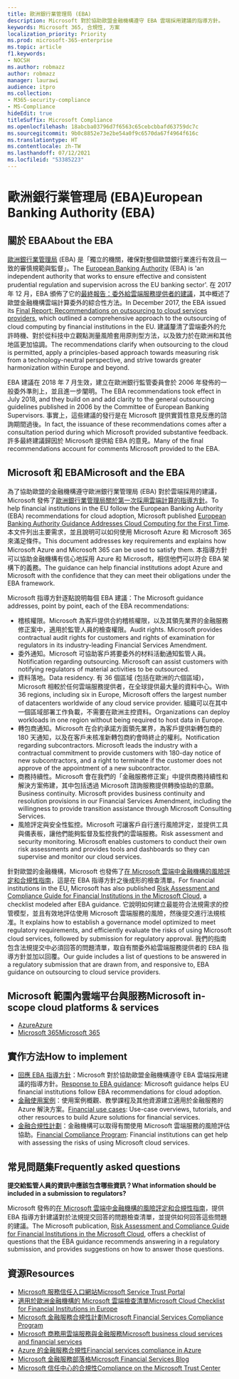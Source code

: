 ```yaml
---
title: 歐洲銀行業管理局 (EBA)
description: Microsoft 對於協助歐盟金融機構遵守 EBA 雲端採用建議的指導方針。
keywords: Microsoft 365, 合規性, 方案
localization_priority: Priority
ms.prod: microsoft-365-enterprise
ms.topic: article
f1.keywords:
- NOCSH
ms.author: robmazz
author: robmazz
manager: laurawi
audience: itpro
ms.collection:
- M365-security-compliance
- MS-Compliance
hideEdit: true
titleSuffix: Microsoft Compliance
ms.openlocfilehash: 18abcba03796d7f6563c65cebcbbafd63759dc7c
ms.sourcegitcommit: 9b0c8852e73e2be54a0f9c6570da67f4964f616c
ms.translationtype: HT
ms.contentlocale: zh-TW
ms.lasthandoff: 07/12/2021
ms.locfileid: "53385223"
---
```

# <a name="european-banking-authority-eba"></a><span data-ttu-id="9218b-104">歐洲銀行業管理局 (EBA)</span><span class="sxs-lookup"><span data-stu-id="9218b-104">European Banking Authority (EBA)</span></span>

## <a name="about-the-eba"></a><span data-ttu-id="9218b-105">關於 EBA</span><span class="sxs-lookup"><span data-stu-id="9218b-105">About the EBA</span></span>

<span data-ttu-id="9218b-106">[歐洲銀行業管理局](https://eba.europa.eu/) (EBA) 是「獨立的機關，確保對整個歐盟銀行業進行有效且一致的審慎規範與監督」。</span><span class="sxs-lookup"><span data-stu-id="9218b-106">The [European Banking Authority](https://eba.europa.eu/) (EBA) is 'an independent authority that works to ensure effective and consistent prudential regulation and supervision across the EU banking sector'.</span></span> <span data-ttu-id="9218b-107">在 2017 年 12 月，EBA 頒佈了它的[最終報告：委外給雲端服務提供者的建議](https://eba.europa.eu/documents/10180/2170121/Final+draft+Recommendations+on+Cloud+Outsourcing+%28EBA-Rec-2017-03%29.pdf/5fa5cdde-3219-4e95-946d-0c0d05494362)，其中概述了歐盟金融機構雲端計算委外的綜合性方法。</span><span class="sxs-lookup"><span data-stu-id="9218b-107">In December 2017, the EBA issued its [Final Report: Recommendations on outsourcing to cloud services providers](https://eba.europa.eu/documents/10180/2170121/Final+draft+Recommendations+on+Cloud+Outsourcing+%28EBA-Rec-2017-03%29.pdf/5fa5cdde-3219-4e95-946d-0c0d05494362), which outlined a comprehensive approach to the outsourcing of cloud computing by financial institutions in the EU.</span></span> <span data-ttu-id="9218b-108">建議釐清了雲端委外的允許時機、對於從科技中立觀點測量風險套用原則型方法，以及致力於在歐洲和其他地區更加協調。</span><span class="sxs-lookup"><span data-stu-id="9218b-108">The recommendations clarify when outsourcing to the cloud is permitted, apply a principles-based approach towards measuring risk from a technology-neutral perspective, and strive towards greater harmonization within Europe and beyond.</span></span>

<span data-ttu-id="9218b-109">EBA 建議在 2018 年 7 月生效，建立在歐洲銀行監管委員會於 2006 年發佈的一般委外準則上，並且進一步闡明。</span><span class="sxs-lookup"><span data-stu-id="9218b-109">The EBA recommendations took effect in July 2018, and they build on and add clarity to the general outsourcing guidelines published in 2006 by the Committee of European Banking Supervisors.</span></span> <span data-ttu-id="9218b-110">事實上，這些建議的發行是在 Microsoft 提供實質性意見反應的諮詢期間過後。</span><span class="sxs-lookup"><span data-stu-id="9218b-110">In fact, the issuance of these recommendations comes after a consultation period during which Microsoft provided substantive feedback.</span></span> <span data-ttu-id="9218b-111">許多最終建議歸因於 Microsoft 提供給 EBA 的意見。</span><span class="sxs-lookup"><span data-stu-id="9218b-111">Many of the final recommendations account for comments Microsoft provided to the EBA.</span></span>

## <a name="microsoft-and-the-eba"></a><span data-ttu-id="9218b-112">Microsoft 和 EBA</span><span class="sxs-lookup"><span data-stu-id="9218b-112">Microsoft and the EBA</span></span>

<span data-ttu-id="9218b-113">為了協助歐盟的金融機構遵守歐洲銀行業管理局 (EBA) 對於雲端採用的建議，Microsoft 發佈了[歐洲銀行業管理局關於第一次採用雲端計算的指導方針](https://aka.ms/FinServ-Guide-EuBankAuth)。</span><span class="sxs-lookup"><span data-stu-id="9218b-113">To help financial institutions in the EU follow the European Banking Authority (EBA) recommendations for cloud adoption, Microsoft published [European Banking Authority Guidance Addresses Cloud Computing for the First Time](https://aka.ms/FinServ-Guide-EuBankAuth).</span></span> <span data-ttu-id="9218b-114">本文件列出主要需求，並且說明可以如何使用 Microsoft Azure 和 Microsoft 365 來滿足條件。</span><span class="sxs-lookup"><span data-stu-id="9218b-114">This document addresses key requirements and explains how Microsoft Azure and Microsoft 365 can be used to satisfy them.</span></span> <span data-ttu-id="9218b-115">本指導方針可以協助金融機構有信心地採用 Azure 和 Microsoft，相信他們可以符合 EBA 架構下的義務。</span><span class="sxs-lookup"><span data-stu-id="9218b-115">The guidance can help financial institutions adopt Azure and Microsoft with the confidence that they can meet their obligations under the EBA framework.</span></span>

<span data-ttu-id="9218b-116">Microsoft 指導方針逐點說明每個 EBA 建議：</span><span class="sxs-lookup"><span data-stu-id="9218b-116">The Microsoft guidance addresses, point by point, each of the EBA recommendations:</span></span>

- <span data-ttu-id="9218b-p104">稽核權限。Microsoft 為客戶提供合約稽核權限，以及其領先業界的金融服務修正案中，適用於監管人員的檢查權限。</span><span class="sxs-lookup"><span data-stu-id="9218b-p104">Audit rights. Microsoft provides contractual audit rights for customers and rights of examination for regulators in its industry-leading Financial Services Amendment.</span></span>
- <span data-ttu-id="9218b-p105">委外通知。Microsoft 可協助客戶將要委外的材料活動通知監管人員。</span><span class="sxs-lookup"><span data-stu-id="9218b-p105">Notification regarding outsourcing. Microsoft can assist customers with notifying regulators of material activities to be outsourced.</span></span>
- <span data-ttu-id="9218b-121">資料落地。</span><span class="sxs-lookup"><span data-stu-id="9218b-121">Data residency.</span></span> <span data-ttu-id="9218b-122">有 36 個區域 (包括在歐洲的六個區域)，Microsoft 相較於任何雲端服務提供者，在全球提供最大量的資料中心。</span><span class="sxs-lookup"><span data-stu-id="9218b-122">With 36 regions, including six in Europe, Microsoft offers the largest number of datacenters worldwide of any cloud service provider.</span></span> <span data-ttu-id="9218b-123">組織可以在其中一個區域部署工作負載，不需要在歐洲主控資料。</span><span class="sxs-lookup"><span data-stu-id="9218b-123">Organizations can deploy workloads in one region without being required to host data in Europe.</span></span>
- <span data-ttu-id="9218b-p107">轉包商通知。Microsoft 在合約承諾方面領先業界，為客戶提供新轉包商的 180 天通知，以及在客戶未核准新轉包商約會時終止的權利。</span><span class="sxs-lookup"><span data-stu-id="9218b-p107">Notification regarding subcontractors. Microsoft leads the industry with a contractual commitment to provide customers with 180-day notice of new subcontractors, and a right to terminate if the customer does not approve of the appointment of a new subcontractor.</span></span>
- <span data-ttu-id="9218b-p108">商務持續性。Microsoft 會在我們的「金融服務修正案」中提供商務持續性和解決方案佈建，其中包括透過 Microsoft 諮詢服務提供轉換協助的意願。</span><span class="sxs-lookup"><span data-stu-id="9218b-p108">Business continuity. Microsoft provides business continuity and resolution provisions in our Financial Services Amendment, including the willingness to provide transition assistance through Microsoft Consulting Services.</span></span>
- <span data-ttu-id="9218b-p109">風險評定與安全性監控。Microsoft 可讓客戶自行進行風險評定，並提供工具與儀表板，讓他們能夠監督及監控我們的雲端服務。</span><span class="sxs-lookup"><span data-stu-id="9218b-p109">Risk assessment and security monitoring. Microsoft enables customers to conduct their own risk assessments and provides tools and dashboards so they can supervise and monitor our cloud services.</span></span>

<span data-ttu-id="9218b-130">針對歐盟的金融機構，Microsoft 也發佈了[在 Microsoft 雲端中金融機構的風險評定和合規性指南](https://aka.ms/RiskGovernanceGuide)，這是在 EBA 指導方針之後成形的檢查清單。</span><span class="sxs-lookup"><span data-stu-id="9218b-130">For financial institutions in the EU, Microsoft has also published [Risk Assessment and Compliance Guide for Financial Institutions in the Microsoft Cloud](https://aka.ms/RiskGovernanceGuide), a checklist modeled after EBA guidance.</span></span> <span data-ttu-id="9218b-131">它說明如何建立最能符合法規需求的控管模型，並且有效地評估使用 Microsoft 雲端服務的風險，然後提交進行法規核准。</span><span class="sxs-lookup"><span data-stu-id="9218b-131">It explains how to establish a governance model optimized to meet regulatory requirements, and efficiently evaluate the risks of using Microsoft cloud services, followed by submission for regulatory approval.</span></span> <span data-ttu-id="9218b-132">我們的指南包含法規提交中必須回答的問題清單，取自有關委外給雲端服務提供者的 EBA 指導方針並加以回覆。</span><span class="sxs-lookup"><span data-stu-id="9218b-132">Our guide includes a list of questions to be answered in a regulatory submission that are drawn from, and responsive to, EBA guidance on outsourcing to cloud service providers.</span></span>

## <a name="microsoft-in-scope-cloud-platforms--services"></a><span data-ttu-id="9218b-133">Microsoft 範圍內雲端平台與服務</span><span class="sxs-lookup"><span data-stu-id="9218b-133">Microsoft in-scope cloud platforms & services</span></span>

- [<span data-ttu-id="9218b-134">Azure</span><span class="sxs-lookup"><span data-stu-id="9218b-134">Azure</span></span>](https://aka.ms/AzureCompliance)
- [<span data-ttu-id="9218b-135">Microsoft 365</span><span class="sxs-lookup"><span data-stu-id="9218b-135">Microsoft 365</span></span>](https://aka.ms/o365-compliance-framework)

## <a name="how-to-implement"></a><span data-ttu-id="9218b-136">實作方法</span><span class="sxs-lookup"><span data-stu-id="9218b-136">How to implement</span></span>

- <span data-ttu-id="9218b-137">[回應 EBA 指導方針](https://aka.ms/FinServ-Guide-EuBankAuth)：Microsoft 對於協助歐盟金融機構遵守 EBA 雲端採用建議的指導方針。</span><span class="sxs-lookup"><span data-stu-id="9218b-137">[Response to EBA guidance](https://aka.ms/FinServ-Guide-EuBankAuth): Microsoft guidance helps EU financial institutions follow EBA recommendations for cloud adoption.</span></span>
- <span data-ttu-id="9218b-138">[金融使用案例](/azure/industry/financial/)：使用案例概觀、教學課程及其他資源建立適用於金融服務的 Azure 解決方案。</span><span class="sxs-lookup"><span data-stu-id="9218b-138">[Financial use cases](/azure/industry/financial/): Use-case overviews, tutorials, and other resources to build Azure solutions for financial services.</span></span>
- <span data-ttu-id="9218b-139">[金融合規性計劃](https://aka.ms/FSCP-Print)：金融機構可以取得有關使用 Microsoft 雲端服務的風險評估協助。</span><span class="sxs-lookup"><span data-stu-id="9218b-139">[Financial Compliance Program](https://aka.ms/FSCP-Print): Financial institutions can get help with assessing the risks of using Microsoft cloud services.</span></span>

## <a name="frequently-asked-questions"></a><span data-ttu-id="9218b-140">常見問題集</span><span class="sxs-lookup"><span data-stu-id="9218b-140">Frequently asked questions</span></span>

<span data-ttu-id="9218b-141">**提交給監管人員的資訊中應該包含哪些資訊？**</span><span class="sxs-lookup"><span data-stu-id="9218b-141">**What information should be included in a submission to regulators?**</span></span>

<span data-ttu-id="9218b-142">Microsoft 發佈的[在 Microsoft 雲端中金融機構的風險評定和合規性指南](https://aka.ms/RiskGovernanceGuide)，提供 EBA 指導方針建議對於法規提交回答的問題檢查清單，並提供如何回答這些問題的建議。</span><span class="sxs-lookup"><span data-stu-id="9218b-142">The Microsoft publication, [Risk Assessment and Compliance Guide for Financial Institutions in the Microsoft Cloud](https://aka.ms/RiskGovernanceGuide), offers a checklist of questions that the EBA guidance recommends answering in a regulatory submission, and provides suggestions on how to answer those questions.</span></span>

## <a name="resources"></a><span data-ttu-id="9218b-143">資源</span><span class="sxs-lookup"><span data-stu-id="9218b-143">Resources</span></span>

- [<span data-ttu-id="9218b-144">Microsoft 服務信任入口網站</span><span class="sxs-lookup"><span data-stu-id="9218b-144">Microsoft Service Trust Portal</span></span>](https://aka.ms/STP)
- [<span data-ttu-id="9218b-145">適用於歐洲金融機構的 Microsoft 雲端檢查清單</span><span class="sxs-lookup"><span data-stu-id="9218b-145">Microsoft Cloud Checklist for Financial Institutions in Europe</span></span>](https://query.prod.cms.rt.microsoft.com/cms/api/am/binary/RE4IPF3)
- [<span data-ttu-id="9218b-146">Microsoft 金融服務合規性計劃</span><span class="sxs-lookup"><span data-stu-id="9218b-146">Microsoft Financial Services Compliance Program</span></span>](https://aka.ms/FSCP-Print)
- [<span data-ttu-id="9218b-147">Microsoft 商務用雲端服務與金融服務</span><span class="sxs-lookup"><span data-stu-id="9218b-147">Microsoft business cloud services and financial services</span></span>](https://www.microsoft.com/trustcenter/cloudservices/financialservices)
- [<span data-ttu-id="9218b-148">Azure 的金融服務合規性</span><span class="sxs-lookup"><span data-stu-id="9218b-148">Financial services compliance in Azure</span></span>](https://azure.microsoft.com/resources/videos/azurecon-2015-financial-services-compliance-in-azure/)
- [<span data-ttu-id="9218b-149">Microsoft 金融服務部落格</span><span class="sxs-lookup"><span data-stu-id="9218b-149">Microsoft Financial Services Blog</span></span>](https://techcommunity.microsoft.com/t5/Financial-Services-Blog/bg-p/FinancialServicesBlog)
- [<span data-ttu-id="9218b-150">Microsoft 信任中心的合規性</span><span class="sxs-lookup"><span data-stu-id="9218b-150">Compliance on the Microsoft Trust Center</span></span>](https://www.microsoft.com/trust-center/compliance/compliance-overview)
